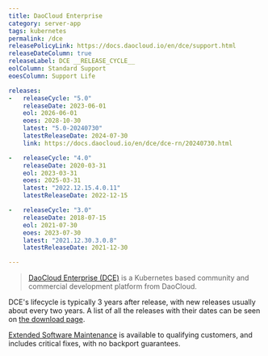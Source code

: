 ```yaml
---
title: DaoCloud Enterprise
category: server-app
tags: kubernetes
permalink: /dce
releasePolicyLink: https://docs.daocloud.io/en/dce/support.html
releaseDateColumn: true
releaseLabel: DCE __RELEASE_CYCLE__
eolColumn: Standard Support
eoesColumn: Support Life

releases:
-   releaseCycle: "5.0"
    releaseDate: 2023-06-01
    eol: 2026-06-01
    eoes: 2028-10-30
    latest: "5.0-20240730"
    latestReleaseDate: 2024-07-30
    link: https://docs.daocloud.io/en/dce/dce-rn/20240730.html

-   releaseCycle: "4.0"
    releaseDate: 2020-03-31
    eol: 2023-03-31
    eoes: 2025-03-31
    latest: "2022.12.15.4.0.11"
    latestReleaseDate: 2022-12-15

-   releaseCycle: "3.0"
    releaseDate: 2018-07-15
    eol: 2021-07-30
    eoes: 2023-07-30
    latest: "2021.12.30.3.0.8"
    latestReleaseDate: 2021-12-30

---
```


> [DaoCloud Enterprise (DCE)](https://docs.daocloud.io/en/) is a Kubernetes based community and commercial
> development platform from DaoCloud.

DCE's lifecycle is typically 3 years after release, with new releases usually about every two
years. A list of all the releases with their dates can be seen on
[the download page](https://docs.daocloud.io/en/download/index.html).

[Extended Software Maintenance](https://docs.daocloud.io/en/dce/support.html#extended-software-maintenance-eam)
is available to qualifying customers, and includes critical fixes, with no backport guarantees.
